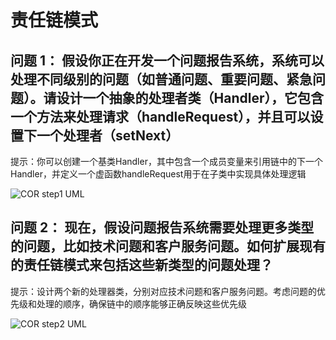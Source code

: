 # 责任链模式

## 问题 1： 假设你正在开发一个问题报告系统，系统可以处理不同级别的问题（如普通问题、重要问题、紧急问题）。请设计一个抽象的处理者类（Handler），它包含一个方法来处理请求（handleRequest），并且可以设置下一个处理者（setNext）

提示：你可以创建一个基类Handler，其中包含一个成员变量来引用链中的下一个Handler，并定义一个虚函数handleRequest用于在子类中实现具体处理逻辑

![COR step1 UML](https://cdn.jsdelivr.net/gh/huanxueshengmou/picture-host/20241006144350.png)

## 问题 2： 现在，假设问题报告系统需要处理更多类型的问题，比如技术问题和客户服务问题。如何扩展现有的责任链模式来包括这些新类型的问题处理？

提示：设计两个新的处理器类，分别对应技术问题和客户服务问题。考虑问题的优先级和处理的顺序，确保链中的顺序能够正确反映这些优先级

![COR step2 UML](https://cdn.jsdelivr.net/gh/huanxueshengmou/picture-host/20241006144914.png)
